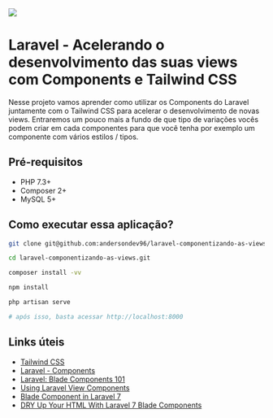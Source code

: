 <img src="https://storage.googleapis.com/golden-wind/experts-club/capa-github.svg" />

# Laravel - Acelerando o desenvolvimento das suas views com Components e Tailwind CSS

Nesse projeto vamos aprender como utilizar os Components do Laravel juntamente com o Tailwind CSS para acelerar o desenvolvimento de novas views. Entraremos um pouco mais a fundo de que tipo de variações vocês podem criar em cada componentes para que você tenha por exemplo um componente com vários estilos / tipos.
## Pré-requisitos

- PHP 7.3+
- Composer 2+
- MySQL 5+

## Como executar essa aplicação?

```sh
git clone git@github.com:andersondev96/laravel-componentizando-as-views.git

cd laravel-componentizando-as-views.git

composer install -vv

npm install

php artisan serve

# após isso, basta acessar http://localhost:8000
```

## Links úteis

* [Tailwind CSS](https://tailwindcss.com/)
* [Laravel - Components](https://laravel.com/docs/8.x/blade#components)
* [Laravel: Blade Components 101](https://dev.to/ericchapman/laravel-blade-components-5c9c)
* [Using Laravel View Components](https://beyondco.de/blog/using-laravel-view-components)
* [Blade Component in Laravel 7](https://medium.com/@shrijan00003/blade-component-in-laravel-7-e80849d01af)
* [DRY Up Your HTML With Laravel 7 Blade Components](https://www.twilio.com/blog/dont-repeat-yourself-html-laravel-7-blade-components-php)
